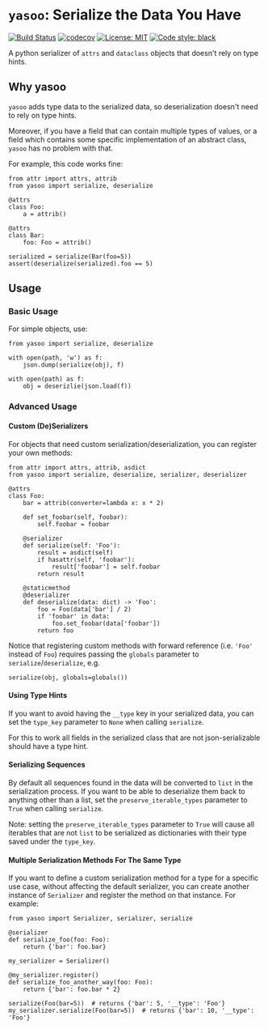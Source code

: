 # `yasoo`: Serialize the Data You Have

[![Build Status](https://travis-ci.com/drorvinkler/yasoo.svg?branch=master)](https://travis-ci.com/drorvinkler/yasoo)
[![codecov](https://codecov.io/gh/drorvinkler/yasoo/branch/master/graph/badge.svg)](https://codecov.io/gh/drorvinkler/yasoo)
[![License: MIT](https://img.shields.io/badge/License-MIT-yellow.svg)](https://opensource.org/licenses/MIT)
[![Code style: black](https://img.shields.io/badge/code%20style-black-000000.svg)](https://github.com/psf/black)

A python serializer of `attrs` and `dataclass` objects that doesn't rely on type hints.

## Why yasoo
`yasoo` adds type data to the serialized data, so deserialization doesn't need to rely on type hints.

Moreover, if you have a field that can contain multiple types of values, or a field which contains some specific implementation of an abstract class, `yasoo` has no problem with that.

For example, this code works fine:
```
from attr import attrs, attrib
from yasoo import serialize, deserialize

@attrs
class Foo:
    a = attrib()

@attrs
class Bar:
    foo: Foo = attrib()

serialized = serialize(Bar(foo=5))
assert(deserialize(serialized).foo == 5)
```

## Usage
### Basic Usage
For simple objects, use:
```
from yasoo import serialize, deserialize

with open(path, 'w') as f:
    json.dump(serialize(obj), f)

with open(path) as f:
    obj = deserizlie(json.load(f))
```
### Advanced Usage
#### Custom (De)Serializers
For objects that need custom serialization/deserialization, you can register your own methods:
```
from attr import attrs, attrib, asdict
from yasoo import serialize, deserialize, serializer, deserializer

@attrs
class Foo:
    bar = attrib(converter=lambda x: x * 2)

    def set_foobar(self, foobar):
        self.foobar = foobar

    @serializer
    def serialize(self: 'Foo'):
        result = asdict(self)
        if hasattr(self, 'foobar'):
            result['foobar'] = self.foobar
        return result

    @staticmethod
    @deserializer
    def deserialize(data: dict) -> 'Foo':
        foo = Foo(data['bar'] / 2)
        if 'foobar' in data:
            foo.set_foobar(data['foobar'])
        return foo
```
Notice that registering custom methods with forward reference (i.e. `'Foo'` instead of `Foo`) requires passing the `globals` parameter to `serialize`/`deserialize`, e.g.
```
serialize(obj, globals=globals())
```
#### Using Type Hints
If you want to avoid having the `__type` key in your serialized data, you can set the `type_key` parameter to `None` when calling `serialize`.

For this to work all fields in the serialized class that are not json-serializable should have a type hint.
#### Serializing Sequences
By default all sequences found in the data will be converted to `list` in the serialization process.
If you want to be able to deserialize them back to anything other than a list, set the `preserve_iterable_types` parameter to `True` when calling `serialize`.

Note: setting the `preserve_iterable_types` parameter to `True` will cause all iterables that are not `list` to be serialized as dictionaries with their type saved under the `type_key`.
#### Multiple Serialization Methods For The Same Type
If you want to define a custom serialization method for a type for a specific use case, without affecting the default serializer, you can create another instance of `Serializer` and register the method on that instance. For example:
```
from yasoo import Serializer, serializer, serialize

@serializer
def serialize_foo(foo: Foo):
    return {'bar': foo.bar}

my_serializer = Serializer()

@my_serializer.register()
def serialize_foo_another_way(foo: Foo):
    return {'bar': foo.bar * 2}

serialize(Foo(bar=5))  # returns {'bar': 5, '__type': 'Foo'}
my_serializer.serialize(Foo(bar=5))  # returns {'bar': 10, '__type': 'Foo'}
```

